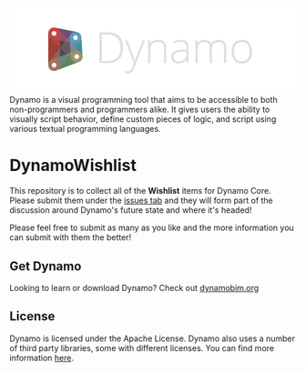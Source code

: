 ![Image](https://github.com/DynamoDS/DynamoWishlist/blob/master/resources/images/dynamo_logo_light.png)
Dynamo is a visual programming tool that aims to be accessible to both non-programmers and programmers alike. It gives users the ability to visually script behavior, define custom pieces of logic, and script using various textual programming languages.

# DynamoWishlist

This repository is to collect all of the **Wishlist** items for Dynamo Core. Please submit them under the [issues tab](https://github.com/DynamoDS/DynamoWishlist/issues) and they will form part of the discussion around Dynamo's future state and where it's headed! 

Please feel free to submit as many as you like and the more information you can submit with them the better!

## Get Dynamo ##

Looking to learn or download Dynamo?  Check out [dynamobim.org](http://dynamobim.org/learn/)

## License ##

Dynamo is licensed under the Apache License. Dynamo also uses a number of third party libraries, some with different licenses. You can find more information [here](LICENSE.txt).

